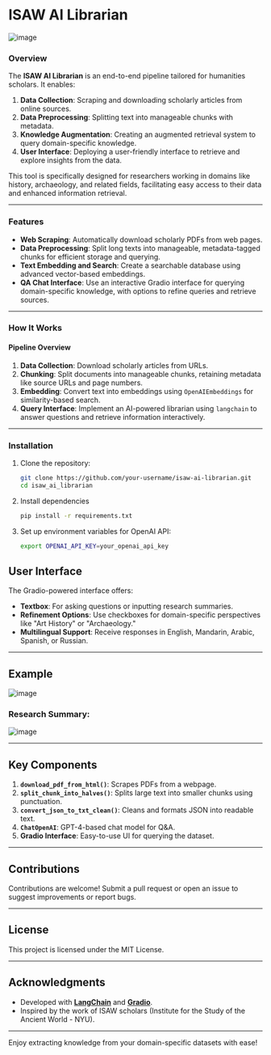 # ISAW AI Librarian
![image](https://github.com/user-attachments/assets/7475a9da-254b-4cdc-a654-10fc91866f02)

### Overview
The **ISAW AI Librarian** is an end-to-end pipeline tailored for humanities scholars. It enables:
1. **Data Collection**: Scraping and downloading scholarly articles from online sources.
2. **Data Preprocessing**: Splitting text into manageable chunks with metadata.
3. **Knowledge Augmentation**: Creating an augmented retrieval system to query domain-specific knowledge.
4. **User Interface**: Deploying a user-friendly interface to retrieve and explore insights from the data.

This tool is specifically designed for researchers working in domains like history, archaeology, and related fields, facilitating easy access to their data and enhanced information retrieval.

---

### Features
- **Web Scraping**: Automatically download scholarly PDFs from web pages.
- **Data Preprocessing**: Split long texts into manageable, metadata-tagged chunks for efficient storage and querying.
- **Text Embedding and Search**: Create a searchable database using advanced vector-based embeddings.
- **QA Chat Interface**: Use an interactive Gradio interface for querying domain-specific knowledge, with options to refine queries and retrieve sources.

---

### How It Works
#### Pipeline Overview
1. **Data Collection**: Download scholarly articles from URLs.
2. **Chunking**: Split documents into manageable chunks, retaining metadata like source URLs and page numbers.
3. **Embedding**: Convert text into embeddings using `OpenAIEmbeddings` for similarity-based search.
4. **Query Interface**: Implement an AI-powered librarian using `langchain` to answer questions and retrieve information interactively.

---

### Installation
1. Clone the repository:
   ```bash
   git clone https://github.com/your-username/isaw-ai-librarian.git
   cd isaw_ai_librarian
   
2. Install dependencies
   ```bash
   pip install -r requirements.txt
3. Set up environment variables for OpenAI API:
   ```bash
   export OPENAI_API_KEY=your_openai_api_key

## User Interface
The Gradio-powered interface offers:

- **Textbox**: For asking questions or inputting research summaries.
- **Refinement Options**: Use checkboxes for domain-specific perspectives like "Art History" or "Archaeology."
- **Multilingual Support**: Receive responses in English, Mandarin, Arabic, Spanish, or Russian.

---

## Example

![image](https://github.com/user-attachments/assets/ba288d6d-60c3-43a9-a425-85d6ae3d837d)

### Research Summary:
![image](https://github.com/user-attachments/assets/310273f5-9502-407d-900b-dc21c00d662b)

---

## Key Components
1. **`download_pdf_from_html()`**: Scrapes PDFs from a webpage.
2. **`split_chunk_into_halves()`**: Splits large text into smaller chunks using punctuation.
3. **`convert_json_to_txt_clean()`**: Cleans and formats JSON into readable text.
4. **`ChatOpenAI`**: GPT-4-based chat model for Q&A.
5. **Gradio Interface**: Easy-to-use UI for querying the dataset.

---

## Contributions
Contributions are welcome! Submit a pull request or open an issue to suggest improvements or report bugs.

---

## License
This project is licensed under the MIT License.

---

## Acknowledgments
- Developed with **[LangChain](https://www.langchain.com/)** and **[Gradio](https://www.gradio.app/)**.
- Inspired by the work of ISAW scholars (Institute for the Study of the Ancient World - NYU).

---

Enjoy extracting knowledge from your domain-specific datasets with ease!


